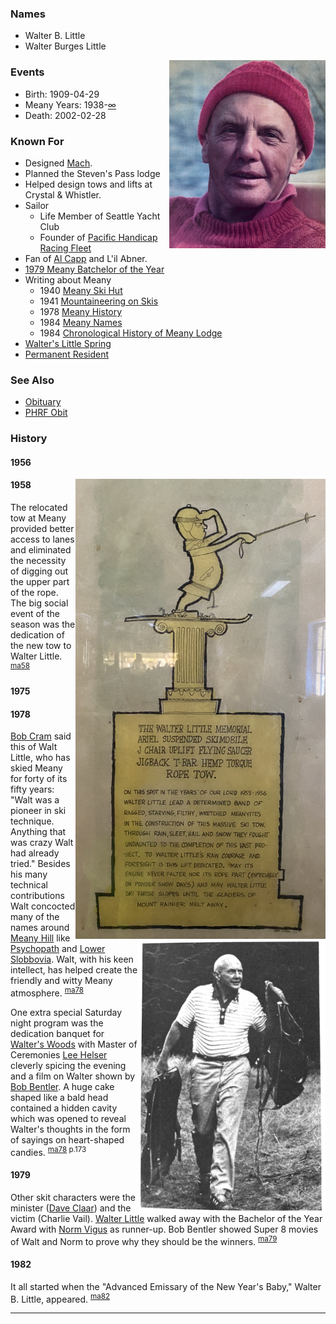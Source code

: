 
### Names

- Walter B. Little
- Walter Burges Little

<img src="img/walter-little.png" width="250px" align="right">

### Events

- Birth: 1909-04-29
- Meany Years: 1938-[∞](Permanent-Resident)
- Death: 2002-02-28

### Known For

* Designed [Mach](Mach).
* Planned the Steven's Pass lodge
* Helped design tows and lifts at Crystal & Whistler.
* Sailor
    * Life Member of Seattle Yacht Club
    * Founder of [Pacific Handicap Racing Fleet](http://phrf-nw.org/founders/)
* Fan of [Al Capp](https://en.wikipedia.org/wiki/Al_Capp) and L'il Abner.
* [1979 Meany Batchelor of the Year][ma79]
* Writing about Meany
    * 1940 [Meany Ski Hut][ma40]
    * 1941 [Mountaineering on Skis][ma41]
    * 1978 [Meany History][ma78]
    * 1984 [Meany Names](Names-Walt)
    * 1984 [Chronological History of Meany Lodge][hw]
* [Walter's Little Spring](Propane-Hut)
* [Permanent Resident](Permanent-Resident)

### See Also

- [Obituary](http://www.alpenglow.org/ski-history/notes/orig/little-walt-obit.txt)
- [PHRF Obit](http://phrf-nw.org/founders/)

### History

#### 1956

<img src="img/1956%20Walter%20Little.jpeg" alt="Walter Little Memorial Tow" width="400px" align="right">

#### 1958

The relocated tow at Meany provided better access to lanes and eliminated the necessity of digging out the upper part of the rope. The big social event of the season was the dedication of the new tow to Walter Little. <sup>[ma58][]</sup>

#### 1975

<img src="img/1975%20Walt%20Little.png" align="right" width="300px">

#### 1978

[Bob Cram](Bob-Cram) said this of Walt Little, who has skied Meany for forty of its fifty years: "Walt was a pioneer in ski technique. Anything that was crazy Walt had already tried." Besides his many technical contributions Walt concocted many of the names around [Meany Hill](Meany-Hill) like [Psychopath](Psychopath) and [Lower Slobbovia](Lower-Slobbovia). Walt, with his keen intellect, has helped create the friendly and witty Meany atmosphere. <sup>[ma78][]</sup>

One extra special Saturday night program was the dedication banquet for [Walter's Woods](Walter's-Woods) with Master of Ceremonies [Lee Helser](Lee-Helser) cleverly spicing the evening and a film on Walter shown by [Bob Bentler](Bob-Bentler). A huge cake shaped like a bald head contained a hidden cavity which was opened to reveal Walter's thoughts in the form of sayings on heart-shaped candies. <sup>[ma78][] p.173</sup>

#### 1979

Other skit characters were the minister ([Dave Claar](Dave-Claar)) and the victim (Charlie Vail). [Walter Little](Walter-Little) walked away with the Bachelor of the Year Award with [Norm Vigus](Norm-Vigus) as runner-up. Bob Bentler showed Super 8 movies of Walt and Norm to prove why they should be the winners. <sup>[ma79][]</sup>

#### 1982

It all started when the "Advanced Emissary of the New Year's Baby," Walter B. Little, appeared. <sup>[ma82][]</sup>


---

[hw]: History-Walt "Meany History, by Walt Little"
[ma40]: Mountaineer-Annual#1940
[ma41]: Mountaineer-Annual#1941
[ma58]: Mountaineer-Annual#1958
[ma78]: Mountaineer-Annual#1978
[ma79]: Mountaineer-Annual#1979
[ma82]: Mountaineer-Annual#1982
